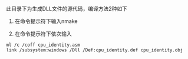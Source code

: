 此目录下为生成DLL文件的源代码，编译方法2种如下

1. 在命令提示符下输入nmake

2. 在命令提示符下依次输入
```
ml /c /coff cpu_identity.asm
link /subsystem:windows /Dll /Def:cpu_identity.def cpu_identity.obj 
```
